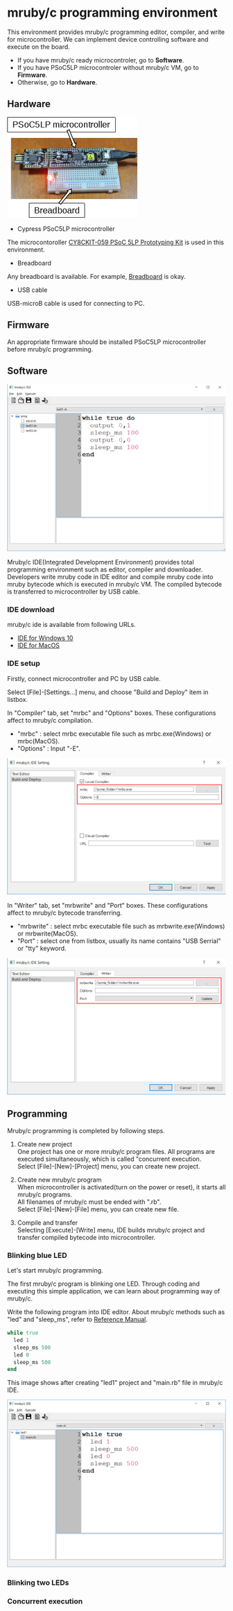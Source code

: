 
# mruby/c programming environment

This environment provides mruby/c programming editor, compiler, and write for microcontroller. We can implement device controlling software and execute on the board.

- If you have mruby/c ready microcontroler, go to **Software**.
- If you have PSoC5LP microcontroler without mruby/c VM, go to **Firmware**.
- Otherwise, go to **Hardware**.

## Hardware

![PSoC5LP microcontroller](microcontroller.png "PSoC5LP microcontroller")

- Cypress PSoC5LP microcontroller

The microcontoroller [CY8CKIT-059 PSoC 5LP Prototyping Kit](http://www.cypress.com/documentation/development-kitsboards/cy8ckit-059-psoc-5lp-prototyping-kit-onboard-programmer-and) is used in this environment.

- Breadboard

Any breadboard is available. For example, [Breadboard](https://www.chip1stop.com/product/detail?partId=SEED-0000290&mpn=319030001) is okay.

- USB cable

USB-microB cable is used for connecting to PC.

## Firmware

An appropriate firmware should be installed PSoC5LP microcontroller before mruby/c programming.

## Software

![IDE](ide.png "mruby/c IDE")

Mruby/c IDE(Integrated Development Environment) provides total programming environment such as editor, compiler and downloader. Developers write mruby code in IDE editor and compile mruby code into mruby bytecode which is executed in mruby/c VM. The compiled bytecode is transferred to microcontroller by USB cable.

### IDE download

mruby/c ide is available from following URLs.

- [IDE for Windows 10](http://www.s-itoc.jp/usr/ide/windows/mrubyc_ide1.02_win.zip)
- [IDE for MacOS](http://www.s-itoc.jp/usr/ide/windows/mrubyc_ide1.02_win.zip)

### IDE setup

Firstly, connect microcontroller and PC by USB cable. 

Select [File]-[Settings...] menu, and choose "Build and Deploy" item in listbox. 

In "Compiler" tab, set "mrbc" and "Options" boxes. These configurations affect to mruby/c compilation.

- "mrbc" : select mrbc executable file such as mrbc.exe(Windows) or mrbc(MacOS).
- "Options" : Input "-E".

![IDE Setup 1](ide_setup_1.png "mruby/c IDE Setup")

In "Writer" tab, set "mrbwrite" and "Port" boxes. These configurations affect to mruby/c bytecode transferring. 

- "mrbwrite" : select mrbc executable file such as mrbwrite.exe(Windows) or mrbwrite(MacOS).
- "Port" : select one from listbox, usually its name contains "USB Serrial" or "tty" keyword.

![IDE Setup 2](ide_setup_2.png "mruby/c IDE Setup")

## Programming

Mruby/c programming is completed by following steps.

1. Create new project\
One project has one or more mruby/c program files. All programs are executed simultaneously, which is called "concurrent execution.\
Select [File]-[New]-[Project] menu, you can create new project.

2. Create new mruby/c program\
When microcontroller is activated(turn on the power or reset), it starts all mruby/c programs.\
All filenames of mruby/c must be ended with ".rb".\
Select [File]-[New]-[File] menu, you can create new file.

3. Compile and transfer\
Selecting [Execute]-[Write] menu, IDE builds mruby/c project and transfer compiled bytecode into microcontroller.

### Blinking blue LED

Let's start mruby/c programming.

The first mruby/c program is blinking one LED.
Through coding and executing this simple application, we can learn about programming way of mruby/c.

Write the following program into IDE editor. About mruby/c methods such as "led" and "sleep_ms", refer to [Reference Manual](reference.md).

```ruby
while true
  led 1
  sleep_ms 500
  led 0
  sleep_ms 500
end  
```

 This image shows after creating "led1" project and "main.rb" file in mruby/c IDE.

![blinking a led](program01.png "Blinking a LED")




### Blinking two LEDs

### Concurrent execution

